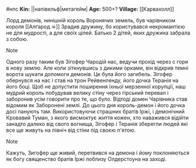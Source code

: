 #нпс
**Kin:** ||напівельф|метагейм|
**Age:** 500+?
**Village:** [[Карвахолл]]

Лорд демонів, нинішній король Воронячих земель, був чарівником короля [[Алґарод ☠]]
Зрадив дружину, бо користувався некромантією не для мудрості, а для своїх цілей.
Батько 2 дітей, яких дружина забрала з собою.

> [!NOTE]
Одного разу таким був Зігофер Чародій нас, ведучи прохід через с
гори в нову землю. Але коли зіткнувшись з дикими орками, він відкрив темні ворота
шукати допомоги демонів. Це була його загибель.
Зігофер обернувся на нас і став на трон Рейвенленду, його дочка Теранія
на його боці.
Щоб не допустити поширення їхньої мерзенної корупції, наш мудрий король побудував велику стіну через гірський перевал і заборонив усім говорити про те, що було. Відтоді домен Чарівника став відомим як Заборонені землі.
До цього дня король-демон і його дочка досі панують там. Використовуючи страшних братів Іржі, і демонічний Кровавий Туман, з якого висмоктує життя
кожен, хто наважився відійти занадто далеко від свого вогнища,
Зігофер і Теранія зберегли людей які все ще живуть на північ від стіни під своєю п'ятою.

> [!NOTE]
> Кажуть, Зигофер ще живий, перетвився на демона і йому поклоняються як богу
> священство братів Іржі поблизу Олдерстоуна на заході.

